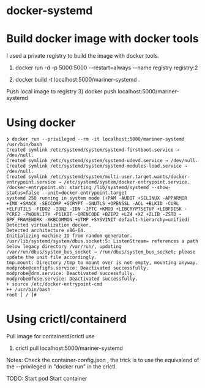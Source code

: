 # docker-systemd

# Build docker image with docker tools

I used a private registry to build the image with docker tools.
1) docker run -d -p 5000:5000 --restart=always --name registry registry:2

2) docker build -t localhost:5000/mariner-systemd . 

Push local image to registry
3) docker push localhost:5000/mariner-systemd

# Using docker
```
❯ docker run --privileged --rm -it localhost:5000/mariner-systemd /usr/bin/bash
Created symlink /etc/systemd/system/systemd-firstboot.service → /dev/null.
Created symlink /etc/systemd/system/systemd-udevd.service → /dev/null.
Created symlink /etc/systemd/system/systemd-modules-load.service → /dev/null.
Created symlink /etc/systemd/system/multi-user.target.wants/docker-entrypoint.service → /etc/systemd/system/docker-entrypoint.service.
/docker-entrypoint.sh: starting /lib/systemd/systemd --show-status=false --unit=docker-entrypoint.target
systemd 250 running in system mode (+PAM -AUDIT +SELINUX -APPARMOR +IMA +SMACK -SECCOMP +GCRYPT -GNUTLS +OPENSSL -ACL +BLKID -CURL +ELFUTILS -FIDO2 -IDN2 -IDN -IPTC +KMOD +LIBCRYPTSETUP +LIBFDISK -PCRE2 -PWQUALITY -P11KIT -QRENCODE +BZIP2 +LZ4 +XZ +ZLIB -ZSTD -BPF_FRAMEWORK -XKBCOMMON +UTMP +SYSVINIT default-hierarchy=unified)
Detected virtualization docker.
Detected architecture x86-64.
Initializing machine ID from random generator.
/usr/lib/systemd/system/dbus.socket:5: ListenStream= references a path below legacy directory /var/run/, updating /var/run/dbus/system_bus_socket → /run/dbus/system_bus_socket; please update the unit file accordingly.
tmp.mount: Directory /tmp to mount over is not empty, mounting anyway.
modprobe@configfs.service: Deactivated successfully.
modprobe@drm.service: Deactivated successfully.
modprobe@fuse.service: Deactivated successfully.
+ source /etc/docker-entrypoint-cmd
++ /usr/bin/bash
root [ / ]# 

```

# Using crictl/containerd

Pull image for containerd/crictl use
1) crictl pull localhost:5000/mariner-systemd

Notes: Check the container-config.json , the trick is to use the equivalend of the --privileged in "docker run" in the crictl.

TODO:
Start pod
Start container

```
```